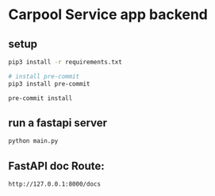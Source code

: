 # Carpool Service app backend
## setup
```bash
pip3 install -r requirements.txt

# install pre-commit
pip3 install pre-commit

pre-commit install
```
## run a fastapi server
```bash
python main.py
```

## FastAPI doc Route:  
```
http://127.0.0.1:8000/docs
```